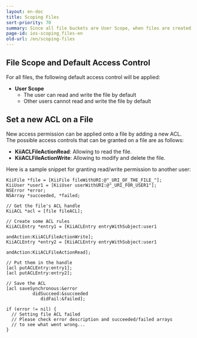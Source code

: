 ```yaml
---
layout: en-doc
title: Scoping Files
sort-priority: 70
summary: Since all file buckets are User Scope, when files are created they default to being only accessible to that user.
page-id: ios-scoping_files-en
old-url: /en/scoping-files
---
```

## File Scope and Default Access Control

For all files, the following default access control will be applied:

* **User Scope**
    * The user can read and write the file by default
    * Other users cannot read and write the file by default

## Set a new ACL on a File

New access permission can be applied onto a file by adding a new ACL.  The
possible access controls that can be granted on a file are as follows:

* **KiiACLFileActionRead**: Allowing to read the file.
* **KiiACLFileActionWrite**: Allowing to modify and delete the file.

Here is a sample snippet for granting read/write permission to another user:

```objc
KiiFile *file = [KiiFile fileWithURI:@"_URI_OF_THE_FILE_"];
KiiUser *user1 = [KiiUser userWithURI:@"_URI_FOR_USER1"];
NSError *error;
NSArray *succeeded, *failed;

// Get the file's ACL handle
KiiACL *acl = [file fileACL];

// Create some ACL rules
KiiACLEntry *entry1 = [KiiACLEntry entryWithSubject:user1
                                          andAction:KiiACLFileActionWrite];
KiiACLEntry *entry2 = [KiiACLEntry entryWithSubject:user1
                                          andAction:KiiACLFileActionRead];

// Put them in the handle
[acl putACLEntry:entry1];
[acl putACLEntry:entry2];

// Save the ACL
[acl saveSynchronous:&error
          didSucceed:&succeeded
             didFail:&failed];

if (error != nil) {
  // Setting file ACL failed
  // Please check error description and succeeded/failed arrays 
  // to see what went wrong...
}
```

